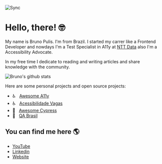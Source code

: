 ![Sync](https://github.com/brunopulis/brunopulis/workflows/Sync/badge.svg)

# Hello, there! 🤓

My name is Bruno Pulis. I'm from Brazil. I started my carrer like a Frontend Developer and nowdays I'm a Test Specialist in A11y at [NTT Data](https://www.everis.com/global/en) also I'm a Accessibility Advocate.

In my free time I dedicate to reading and writing articles and share knowledge with the community.

![Bruno's github stats](https://github-readme-stats.vercel.app/api?username=brunopulis&show_icons=true)

Here are some personal projects and open source projects:

* ♿ &nbsp; [Awesome A11y](https://github.com/brunopulis/awesome-a11y)
* ♿ &nbsp; [Acessibilidade Vagas](https://github.com/acessibilidade-brasil/vagas)
* 👾 &nbsp; [Awesome Cypress](https://github.com/brunopulis/awesome-cypress)
* 🐞 &nbsp; [QA Brasil](https://github.com/qa-brasil)

## You can find me here 🌎

* [YouTube](https://www.youtube.com/c/BrunoPulis)
* [Linkedin](https://www.linkedin.com/in/pulis)
* [Website](https://brunopulis.com)

